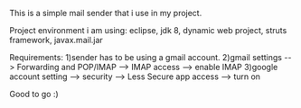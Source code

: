 This is a simple mail sender that i use in my project.

Project environment i am using: eclipse, jdk 8, dynamic web project, struts framework, javax.mail.jar

Requirements: 
1)sender has to be using a gmail account.
2)gmail settings --> Forwarding and POP/IMAP --> IMAP access --> enable IMAP
3)google account setting --> security --> Less Secure app access --> turn on
              
Good to go :)
